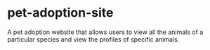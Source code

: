 # pet-adoption-site
A pet adoption website that allows users to view all the animals of a particular species and view the profiles of specific animals.

